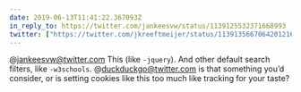```yaml
---
date: 2019-06-13T11:41:22.367093Z
in_reply_to: https://twitter.com/jankeesvw/status/1139125532371668993
twitter: ["https://twitter.com/jkreeftmeijer/status/1139135667064201216"]
---
```

@jankeesvw@twitter.com This (like `-jquery`). And other default search filters, like `-w3schools`. @duckduckgo@twitter.com is that something you’d consider, or is setting cookies like this too much like tracking for your taste? 
